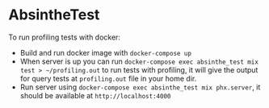 # AbsintheTest

To run profiling tests with docker:
- Build and run docker image with `docker-compose up`
- When server is up you can run `docker-compose exec absinthe_test mix test > ~/profiling.out` to run tests with profiling, it will give the output for query tests at `profiling.out` file in your home dir.
- Run server using `docker-compose exec absinthe_test mix phx.server`, it should be available at `http://localhost:4000`

